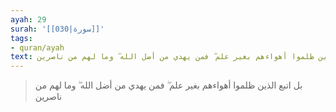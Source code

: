 ```yaml
---
ayah: 29
surah: '[[030|سورة]]'
tags:
- quran/ayah
text: بل اتبع الذين ظلموا أهواءهم بغير علم ۖ فمن يهدي من أضل الله ۖ وما لهم من ناصرين
---
```

> بل اتبع الذين ظلموا أهواءهم بغير علم ۖ فمن يهدي من أضل الله ۖ وما لهم من ناصرين
